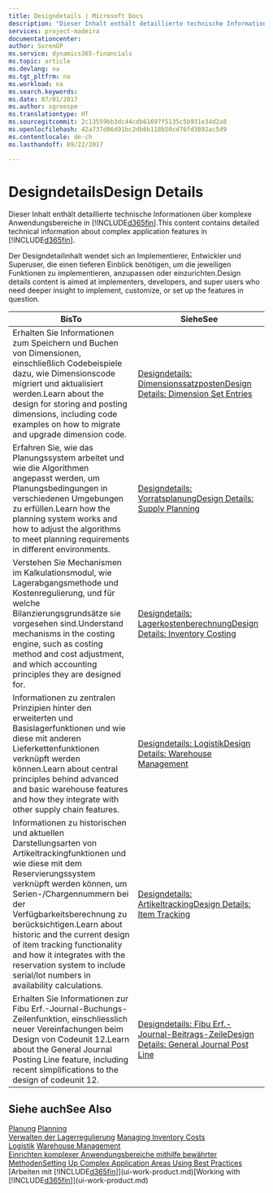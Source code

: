 ```yaml
---
title: Designdetails | Microsoft Docs
description: "Dieser Inhalt enthält detaillierte technische Informationen über komplexe Anwendungsbereiche in [!INCLUDE[d365fin](includes/d365fin_md.md)]."
services: project-madeira
documentationcenter: 
author: SorenGP
ms.service: dynamics365-financials
ms.topic: article
ms.devlang: na
ms.tgt_pltfrm: na
ms.workload: na
ms.search.keywords: 
ms.date: 07/01/2017
ms.author: sgroespe
ms.translationtype: HT
ms.sourcegitcommit: 2c13559bb3dc44cdb61697f5135c5b931e34d2a8
ms.openlocfilehash: 42a737d86d91bc2db6b118b50cd76fd3892ac5d9
ms.contentlocale: de-ch
ms.lasthandoff: 09/22/2017

---
```

# <a name="design-details"></a><span data-ttu-id="e930e-103">Designdetails</span><span class="sxs-lookup"><span data-stu-id="e930e-103">Design Details</span></span>
<span data-ttu-id="e930e-104">Dieser Inhalt enthält detaillierte technische Informationen über komplexe Anwendungsbereiche in [!INCLUDE[d365fin](includes/d365fin_md.md)].</span><span class="sxs-lookup"><span data-stu-id="e930e-104">This content contains detailed technical information about complex application features in [!INCLUDE[d365fin](includes/d365fin_md.md)].</span></span>  

 <span data-ttu-id="e930e-105">Der Designdetailinhalt wendet sich an Implementierer, Entwickler und Superuser, die einen tieferen Einblick benötigen, um die jeweiligen Funktionen zu implementieren, anzupassen oder einzurichten.</span><span class="sxs-lookup"><span data-stu-id="e930e-105">Design details content is aimed at implementers, developers, and super users who need deeper insight to implement, customize, or set up the features in question.</span></span>  

|<span data-ttu-id="e930e-106">**Bis**</span><span class="sxs-lookup"><span data-stu-id="e930e-106">**To**</span></span>|<span data-ttu-id="e930e-107">**Siehe**</span><span class="sxs-lookup"><span data-stu-id="e930e-107">**See**</span></span>|  
|------------|-------------|  
|<span data-ttu-id="e930e-108">Erhalten Sie Informationen zum Speichern und Buchen von Dimensionen, einschließlich Codebeispiele dazu, wie Dimensionscode migriert und aktualisiert werden.</span><span class="sxs-lookup"><span data-stu-id="e930e-108">Learn about the design for storing and posting dimensions, including code examples on how to migrate and upgrade dimension code.</span></span>|[<span data-ttu-id="e930e-109">Designdetails: Dimensionssatzposten</span><span class="sxs-lookup"><span data-stu-id="e930e-109">Design Details: Dimension Set Entries</span></span>](design-details-dimension-set-entries.md)|  
|<span data-ttu-id="e930e-110">Erfahren Sie, wie das Planungssystem arbeitet und wie die Algorithmen angepasst werden, um Planungsbedingungen in verschiedenen Umgebungen zu erfüllen.</span><span class="sxs-lookup"><span data-stu-id="e930e-110">Learn how the planning system works and how to adjust the algorithms to meet planning requirements in different environments.</span></span>|[<span data-ttu-id="e930e-111">Designdetails: Vorratsplanung</span><span class="sxs-lookup"><span data-stu-id="e930e-111">Design Details: Supply Planning</span></span>](design-details-supply-planning.md)|  
|<span data-ttu-id="e930e-112">Verstehen Sie Mechanismen im Kalkulationsmodul, wie Lagerabgangsmethode und Kostenregulierung, und für welche Bilanzierungsgrundsätze sie vorgesehen sind.</span><span class="sxs-lookup"><span data-stu-id="e930e-112">Understand mechanisms in the costing engine, such as costing method and cost adjustment, and which accounting principles they are designed for.</span></span>|[<span data-ttu-id="e930e-113">Designdetails: Lagerkostenberechnung</span><span class="sxs-lookup"><span data-stu-id="e930e-113">Design Details: Inventory Costing</span></span>](design-details-inventory-costing.md)|  
|<span data-ttu-id="e930e-114">Informationen zu zentralen Prinzipien hinter den erweiterten und Basislagerfunktionen und wie diese mit anderen Lieferkettenfunktionen verknüpft werden können.</span><span class="sxs-lookup"><span data-stu-id="e930e-114">Learn about central principles behind advanced and basic warehouse features and how they integrate with other supply chain features.</span></span>|[<span data-ttu-id="e930e-115">Designdetails: Logistik</span><span class="sxs-lookup"><span data-stu-id="e930e-115">Design Details: Warehouse Management</span></span>](design-details-warehouse-management.md)|  
|<span data-ttu-id="e930e-116">Informationen zu historischen und aktuellen Darstellungsarten von Artikeltrackingfunktionen und wie diese mit dem Reservierungssystem verknüpft werden können, um Serien-/Chargennummern bei der Verfügbarkeitsberechnung zu berücksichtigen.</span><span class="sxs-lookup"><span data-stu-id="e930e-116">Learn about historic and the current design of item tracking functionality and how it integrates with the reservation system to include serial/lot numbers in availability calculations.</span></span>|[<span data-ttu-id="e930e-117">Designdetails: Artikeltracking</span><span class="sxs-lookup"><span data-stu-id="e930e-117">Design Details: Item Tracking</span></span>](design-details-item-tracking.md)|  
|<span data-ttu-id="e930e-118">Erhalten Sie Informationen zur Fibu Erf.-Journal-Buchungs-Zeilenfunktion, einschliesslich neuer Vereinfachungen beim Design von Codeunit 12.</span><span class="sxs-lookup"><span data-stu-id="e930e-118">Learn about the General Journal Posting Line feature, including recent simplifications to the design of codeunit 12.</span></span>|[<span data-ttu-id="e930e-119">Designdetails: Fibu Erf.-Journal-Beitrags-Zeile</span><span class="sxs-lookup"><span data-stu-id="e930e-119">Design Details: General Journal Post Line</span></span>](design-details-general-journal-post-line.md)|  

## <a name="see-also"></a><span data-ttu-id="e930e-120">Siehe auch</span><span class="sxs-lookup"><span data-stu-id="e930e-120">See Also</span></span>  
 <span data-ttu-id="e930e-121">[Planung](production-planning.md) </span><span class="sxs-lookup"><span data-stu-id="e930e-121">[Planning](production-planning.md) </span></span>  
 <span data-ttu-id="e930e-122">[Verwalten der Lagerregulierung](finance-manage-inventory-costs.md) </span><span class="sxs-lookup"><span data-stu-id="e930e-122">[Managing Inventory Costs](finance-manage-inventory-costs.md) </span></span>  
 <span data-ttu-id="e930e-123">[Logistik](warehouse-manage-warehouse.md) </span><span class="sxs-lookup"><span data-stu-id="e930e-123">[Warehouse Management](warehouse-manage-warehouse.md) </span></span>  
 [<span data-ttu-id="e930e-124">Einrichten komplexer Anwendungsbereiche mithilfe bewährter Methoden</span><span class="sxs-lookup"><span data-stu-id="e930e-124">Setting Up Complex Application Areas Using Best Practices</span></span>](set-up-complex-application-areas-using-best-practices.md)  
 <span data-ttu-id="e930e-125">[Arbeiten mit [!INCLUDE[d365fin](includes/d365fin_md.md)]](ui-work-product.md)</span><span class="sxs-lookup"><span data-stu-id="e930e-125">[Working with [!INCLUDE[d365fin](includes/d365fin_md.md)]](ui-work-product.md)</span></span>

